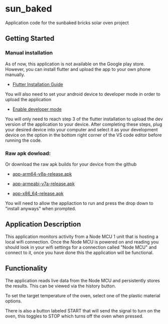 # sun_baked

Application code for the sunbaked bricks solar oven project

## Getting Started

### Manual installation

As of now, this application is not available on the Google play store. However, you can install flutter and upload the app to your own phone manually.

- [Flutter Installation Guide](https://docs.flutter.dev/get-started/install)

You will also need to set your android device to developer mode in order to upload the application

- [Enable developer mode](https://developer.android.com/studio/debug/dev-options)

You will only need to reach step 3 of the flutter installation to upload the dev version of the application to your device.
After completing these steps, plug your desired device into your computer and select it as your development device on the option in the bottom right corner of the VS code editor before running the code.

### Raw apk dowload: 
Or download the raw apk builds for your device from the github

- [app-arm64-v8a-release.apk](./app-arm64-v8a-release.apk)

- [app-armeabi-v7a-release.apk](./app-armeabi-v7a-release.apk)

- [app-x86_64-release.apk](app-x86_64-release.apk)

You will need to allow the appliaction to run and press the drop down to "install anyways" when prompted.

## Application Description

This application monitors activity from a Node MCU 1 unit that is hosting a local wifi connection. Once the Node MCU is powered on and reading you should look in your wifi settings for a connection called "Node MCU" and connect to it, once you have done this the application will be functional.

## Functionality

The application reads live data from the Node MCU and persistently stores the results. This can be viewed via the history button.

To set the target temperature of the oven, select one of the plastic material options.

There is also a button labeled START that will send the signal to turn on the oven, this toggles to STOP which turns off the oven when pressed.
